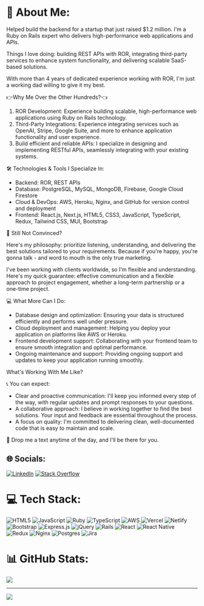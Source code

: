 # 💫 About Me:
Helped build the backend for a startup that just raised $1.2 million. I'm a Ruby on Rails expert who delivers high-performance web applications and APIs.

Things I love doing: building REST APIs with ROR, integrating third-party services to enhance system functionality, and delivering scalable SaaS-based solutions.

With more than 4 years of dedicated experience working with ROR, I'm just a working dad willing to give it my best.

👉Why Me Over the Other Hundreds?👈

1. ROR Development: Experience building scalable, high-performance web applications using Ruby on Rails technology.
2. Third-Party Integrations: Experience integrating services such as OpenAI, Stripe, Google Suite, and more to enhance application functionality and user experience.
3. Build efficient and reliable APIs: I specialize in designing and implementing RESTful APIs, seamlessly integrating with your existing systems.

🛠️ Technologies & Tools I Specialize In:

- Backend: ROR, REST APIs
- Database: PostgreSQL, MySQL, MongoDB, Firebase, Google Cloud Firestore
- Cloud & DevOps: AWS, Heroku, Nginx, and GitHub for version control and deployment
- Frontend: React.js, Next.js, HTML5, CSS3, JavaScript, TypeScript, Redux, Tailwind CSS, MUI, Bootstrap

🤔 Still Not Convinced?

Here's my philosophy: prioritize listening, understanding, and delivering the best solutions tailored to your requirements. Because if you're happy, you're gonna talk - and word to mouth is the only true marketing.

I've been working with clients worldwide, so I'm flexible and understanding. Here's my quick guarantee: effective communication and a flexible approach to project engagement, whether a long-term partnership or a one-time project.

💻 What More Can I Do:

- Database design and optimization: Ensuring your data is structured efficiently and performs well under pressure.
- Cloud deployment and management: Helping you deploy your application on platforms like AWS or Heroku.
- Frontend development support: Collaborating with your frontend team to ensure smooth integration and optimal performance.
- Ongoing maintenance and support: Providing ongoing support and updates to keep your application running smoothly.

What's Working With Me Like?

📞 You can expect:

- Clear and proactive communication: I'll keep you informed every step of the way, with regular updates and prompt responses to your questions.
- A collaborative approach: I believe in working together to find the best solutions. Your input and feedback are essential throughout the process.
- A focus on quality: I'm committed to delivering clean, well-documented code that is easy to maintain and scale.

🤝 Drop me a text anytime of the day, and I'll be there for you.
<br>


## 🌐 Socials:
[![LinkedIn](https://img.shields.io/badge/LinkedIn-%230077B5.svg?logo=linkedin&logoColor=white)](https://linkedin.com/in/https://www.linkedin.com/in/muhammad-awais-bin-majid/) [![Stack Overflow](https://img.shields.io/badge/-Stackoverflow-FE7A16?logo=stack-overflow&logoColor=white)](https://stackoverflow.com/users/https://stackoverflow.com/users/11857900/muhammad-awais-bin-majid) 

# 💻 Tech Stack:
![HTML5](https://img.shields.io/badge/html5-%23E34F26.svg?style=for-the-badge&logo=html5&logoColor=white) ![JavaScript](https://img.shields.io/badge/javascript-%23323330.svg?style=for-the-badge&logo=javascript&logoColor=%23F7DF1E) ![Ruby](https://img.shields.io/badge/ruby-%23CC342D.svg?style=for-the-badge&logo=ruby&logoColor=white) ![TypeScript](https://img.shields.io/badge/typescript-%23007ACC.svg?style=for-the-badge&logo=typescript&logoColor=white) ![AWS](https://img.shields.io/badge/AWS-%23FF9900.svg?style=for-the-badge&logo=amazon-aws&logoColor=white) ![Vercel](https://img.shields.io/badge/vercel-%23000000.svg?style=for-the-badge&logo=vercel&logoColor=white) ![Netlify](https://img.shields.io/badge/netlify-%23000000.svg?style=for-the-badge&logo=netlify&logoColor=#00C7B7) ![Bootstrap](https://img.shields.io/badge/bootstrap-%23563D7C.svg?style=for-the-badge&logo=bootstrap&logoColor=white) ![Express.js](https://img.shields.io/badge/express.js-%23404d59.svg?style=for-the-badge&logo=express&logoColor=%2361DAFB) ![jQuery](https://img.shields.io/badge/jquery-%230769AD.svg?style=for-the-badge&logo=jquery&logoColor=white) ![Rails](https://img.shields.io/badge/rails-%23CC0000.svg?style=for-the-badge&logo=ruby-on-rails&logoColor=white) ![React](https://img.shields.io/badge/react-%2320232a.svg?style=for-the-badge&logo=react&logoColor=%2361DAFB) ![React Native](https://img.shields.io/badge/react_native-%2320232a.svg?style=for-the-badge&logo=react&logoColor=%2361DAFB) ![Redux](https://img.shields.io/badge/redux-%23593d88.svg?style=for-the-badge&logo=redux&logoColor=white) ![Nginx](https://img.shields.io/badge/nginx-%23009639.svg?style=for-the-badge&logo=nginx&logoColor=white) ![Postgres](https://img.shields.io/badge/postgres-%23316192.svg?style=for-the-badge&logo=postgresql&logoColor=white) ![Jira](https://img.shields.io/badge/jira-%230A0FFF.svg?style=for-the-badge&logo=jira&logoColor=white)
# 📊 GitHub Stats:
![](https://github-readme-streak-stats.herokuapp.com/?user=muhammadawais05&theme=dark&hide_border=false)<br/>

---
[![](https://visitcount.itsvg.in/api?id=muhammadawais05&icon=0&color=0)](https://visitcount.itsvg.in)

<!-- Proudly created with GPRM ( https://gprm.itsvg.in ) -->

